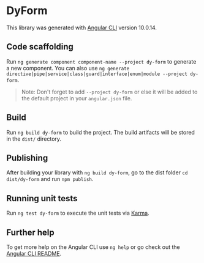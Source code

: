# DyForm

This library was generated with [Angular CLI](https://github.com/angular/angular-cli) version 10.0.14.

## Code scaffolding

Run `ng generate component component-name --project dy-form` to generate a new component. You can also use `ng generate directive|pipe|service|class|guard|interface|enum|module --project dy-form`.
> Note: Don't forget to add `--project dy-form` or else it will be added to the default project in your `angular.json` file. 

## Build

Run `ng build dy-form` to build the project. The build artifacts will be stored in the `dist/` directory.

## Publishing

After building your library with `ng build dy-form`, go to the dist folder `cd dist/dy-form` and run `npm publish`.

## Running unit tests

Run `ng test dy-form` to execute the unit tests via [Karma](https://karma-runner.github.io).

## Further help

To get more help on the Angular CLI use `ng help` or go check out the [Angular CLI README](https://github.com/angular/angular-cli/blob/master/README.md).
